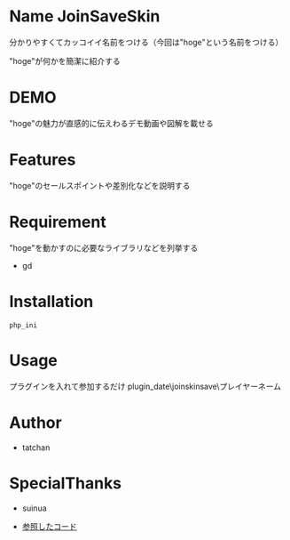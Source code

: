 # Name JoinSaveSkin
 
分かりやすくてカッコイイ名前をつける（今回は"hoge"という名前をつける）
 
"hoge"が何かを簡潔に紹介する
 
# DEMO
 
"hoge"の魅力が直感的に伝えわるデモ動画や図解を載せる
 
# Features
 
"hoge"のセールスポイントや差別化などを説明する
 
# Requirement
 
"hoge"を動かすのに必要なライブラリなどを列挙する
 
* gd
 
# Installation

```
php_ini

```


# Usage

 プラグインを入れて参加するだけ
plugin_date\joinskinsave\プレイヤーネーム 
 
# Author
 
* tatchan

# SpecialThanks

* suinua

* [参照したコード](https://gist.github.com/suinua/315d8239dce060615e184acf2264bbfe)
